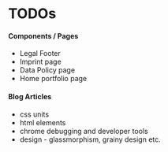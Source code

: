 # TODOs

#### Components / Pages

- Legal Footer
- Imprint page
- Data Policy page
- Home portfolio page

#### Blog Articles

- css units
- html elements
- chrome debugging and developer tools
- design - glassmorphism, grainy design etc.

